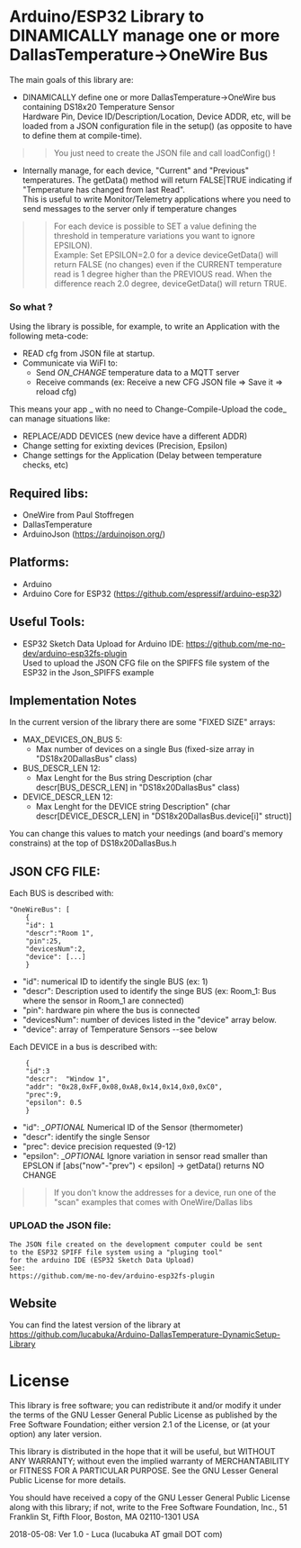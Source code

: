 # Arduino/ESP32 Library to DINAMICALLY manage one or more DallasTemperature->OneWire Bus


The main goals of this library are:
- DINAMICALLY define one or more DallasTemperature->OneWire bus containing DS18x20 Temperature Sensor  
    Hardware Pin, Device ID/Description/Location, Device ADDR, etc, will be loaded from a JSON 
    configuration file  in the setup() (as opposite to have to define them at compile-time).
>> You just need to create the JSON file and call loadConfig() !

- Internally manage, for each device, "Current" and "Previous" temperatures. 
    The getData() method will return FALSE|TRUE indicating if "Temperature has changed from last Read".  
    This is useful to write Monitor/Telemetry applications where you need to send messages to the 
    server only if temperature changes
>>    For each device is possible to SET a value defining the threshold in temperature variations you want to ignore EPSILON).    
>>   Example:   Set EPSILON=2.0 for a device 
>>          deviceGetData() will return FALSE (no changes) even if the CURRENT temperature 
>>          read is 1 degree higher than the PREVIOUS read.
>>          When the difference reach 2.0 degree, deviceGetData() will return TRUE.

	

### So what ?  
Using the library is possible, for example, to write an Application with the following meta-code:
- READ cfg from JSON file at startup.
- Communicate via WiFI to:
    - Send _ON_CHANGE_ temperature data to a MQTT server	
    - Receive commands (ex: Receive a new CFG JSON file => Save it => reload cfg)

This means your app _ with no need to Change-Compile-Upload the code_ can manage situations like:  
- REPLACE/ADD DEVICES (new device have a different ADDR)
- Change setting for exixting devices (Precision, Epsilon)
- Change settings for the Application (Delay between temperature checks, etc)



## Required libs:
 - OneWire from Paul Stoffregen
 - DallasTemperature
 - ArduinoJson (https://arduinojson.org/)
		

## Platforms:
- Arduino 
- Arduino Core for ESP32 (https://github.com/espressif/arduino-esp32)


## Useful Tools:
 - ESP32 Sketch Data Upload for Arduino IDE:
    https://github.com/me-no-dev/arduino-esp32fs-plugin  
    Used to upload the JSON CFG file on the SPIFFS file system of the ESP32 in the Json_SPIFFS example  


## Implementation Notes

In the current version of the library there are some "FIXED SIZE" arrays:

- MAX_DEVICES_ON_BUS 5:
    - Max number of devices on a single Bus (fixed-size array in "DS18x20DallasBus" class) 
- BUS_DESCR_LEN 12:
    - Max Lenght for the Bus string Description (char descr[BUS_DESCR_LEN] in "DS18x20DallasBus" class)
- DEVICE_DESCR_LEN 12:
    - Max Lenght for the DEVICE string Description" (char descr[DEVICE_DESCR_LEN] in "DS18x20DallasBus.device[i]" struct)] 

You can change this values to match your needings (and board's memory constrains) at the top of DS18x20DallasBus.h



## JSON CFG FILE:  

  Each BUS is described with:  
```
"OneWireBus": [
    {
    "id": 1	
    "descr":"Room 1",
    "pin":25,
	"devicesNum":2,
	"device": [...]
    }
```
- "id": numerical ID to identify the single BUS (ex: 1)  
- "descr": Description used to identify the singe BUS (ex: Room_1: Bus where the sensor in Room_1 are connected)  
- "pin": hardware pin where the bus is connected   
- "devicesNum": number of devices listed in the "device" array below.  
- "device": array of Temperature Sensors --see below  




Each DEVICE in a bus is described with:  
```
    {  
    "id":3      
    "descr":  "Window 1",  
    "addr": "0x28,0xFF,0x08,0xA8,0x14,0x14,0x0,0xC0",  
    "prec":9,  
    "epsilon": 0.5
    }  
```
- "id": __OPTIONAL_ Numerical ID of the Sensor (thermometer)
- "descr": identify the single Sensor  
- "prec": device precision requested (9-12)  
- "epsilon": __OPTIONAL_ Ignore variation in sensor read smaller than EPSLON
            if [abs("now"-"prev") < epsilon] -> getData() returns NO CHANGE   

>>    If you don't know the addresses for a device, run one of the   
>>    "scan" examples that comes with OneWire/Dallas libs  


### UPLOAD the JSON file:  
    The JSON file created on the development computer could be sent   
    to the ESP32 SPIFF file system using a "pluging tool"   
    for the arduino IDE (ESP32 Sketch Data Upload)  
    See:   
    https://github.com/me-no-dev/arduino-esp32fs-plugin   



## Website


You can find the latest version of the library at
https://github.com/lucabuka/Arduino-DallasTemperature-DynamicSetup-Library

# License

This library is free software; you can redistribute it and/or
modify it under the terms of the GNU Lesser General Public
License as published by the Free Software Foundation; either
version 2.1 of the License, or (at your option) any later version.

This library is distributed in the hope that it will be useful,
but WITHOUT ANY WARRANTY; without even the implied warranty of
MERCHANTABILITY or FITNESS FOR A PARTICULAR PURPOSE.  See the GNU
Lesser General Public License for more details.

You should have received a copy of the GNU Lesser General Public
License along with this library; if not, write to the Free Software
Foundation, Inc., 51 Franklin St, Fifth Floor, Boston, MA  02110-1301  USA



2018-05-08: Ver 1.0 - Luca (lucabuka AT gmail DOT com)


